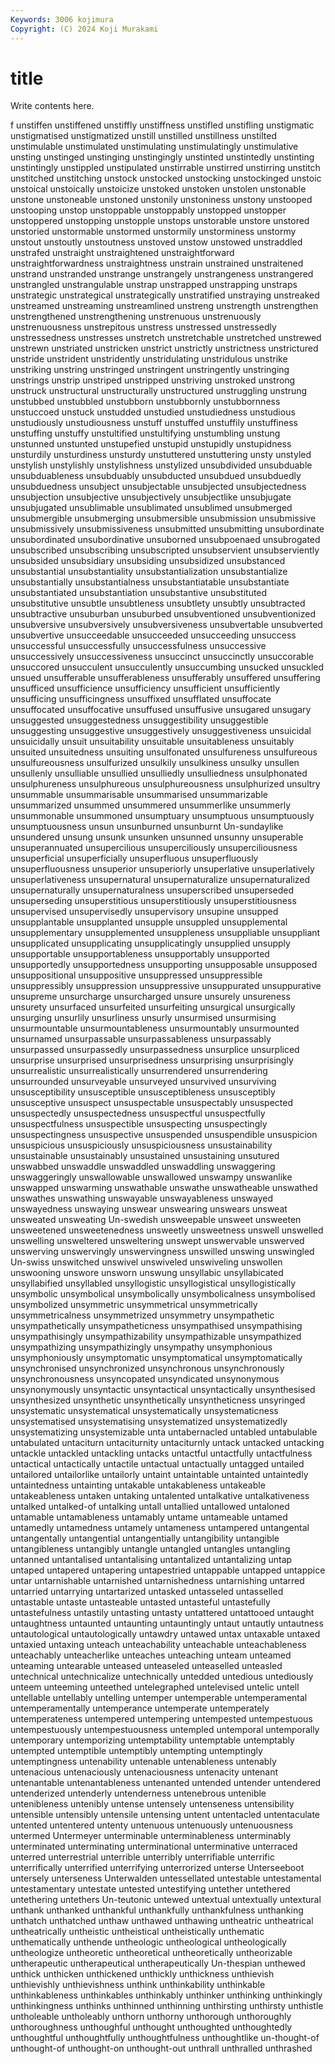 ```yaml
---
Keywords: 3006 kojimura
Copyright: (C) 2024 Koji Murakami
---
```


# title

Write contents here.



f
unstiffen unstiffened unstiffly unstiffness unstifled unstifling unstigmatic unstigmatised unstigmatized unstill
unstilled unstillness unstilted unstimulable unstimulated unstimulating unstimulatingly unstimulative unsting unstinged
unstinging unstingingly unstinted unstintedly unstinting unstintingly unstippled unstipulated unstirrable unstirred
unstirring unstitch unstitched unstitching unstock unstocked unstocking unstockinged unstoic unstoical
unstoically unstoicize unstoked unstoken unstolen unstonable unstone unstoneable unstoned unstonily
unstoniness unstony unstooped unstooping unstop unstoppable unstoppably unstopped unstopper unstoppered
unstopping unstopple unstops unstorable unstore unstored unstoried unstormable unstormed unstormily
unstorminess unstormy unstout unstoutly unstoutness unstoved unstow unstowed unstraddled unstrafed
unstraight unstraightened unstraightforward unstraightforwardness unstraightness unstrain unstrained unstraitened unstrand unstranded
unstrange unstrangely unstrangeness unstrangered unstrangled unstrangulable unstrap unstrapped unstrapping unstraps
unstrategic unstrategical unstrategically unstratified unstraying unstreaked unstreamed unstreaming unstreamlined unstreng
unstrength unstrengthen unstrengthened unstrengthening unstrenuous unstrenuously unstrenuousness unstrepitous unstress unstressed
unstressedly unstressedness unstresses unstretch unstretchable unstretched unstrewed unstrewn unstriated unstricken
unstrict unstrictly unstrictness unstrictured unstride unstrident unstridently unstridulating unstridulous unstrike
unstriking unstring unstringed unstringent unstringently unstringing unstrings unstrip unstriped unstripped
unstriving unstroked unstrong unstruck unstructural unstructurally unstructured unstruggling unstrung unstubbed
unstubbled unstubborn unstubbornly unstubbornness unstuccoed unstuck unstudded unstudied unstudiedness unstudious
unstudiously unstudiousness unstuff unstuffed unstuffily unstuffiness unstuffing unstuffy unstultified unstultifying
unstumbling unstung unstunned unstunted unstupefied unstupid unstupidly unstupidness unsturdily unsturdiness
unsturdy unstuttered unstuttering unsty unstyled unstylish unstylishly unstylishness unstylized unsubdivided
unsubduable unsubduableness unsubduably unsubducted unsubdued unsubduedly unsubduedness unsubject unsubjectable unsubjected
unsubjectedness unsubjection unsubjective unsubjectively unsubjectlike unsubjugate unsubjugated unsublimable unsublimated unsublimed
unsubmerged unsubmergible unsubmerging unsubmersible unsubmission unsubmissive unsubmissively unsubmissiveness unsubmitted unsubmitting
unsubordinate unsubordinated unsubordinative unsuborned unsubpoenaed unsubrogated unsubscribed unsubscribing unsubscripted unsubservient
unsubserviently unsubsided unsubsidiary unsubsiding unsubsidized unsubstanced unsubstantial unsubstantiality unsubstantialization unsubstantialize
unsubstantially unsubstantialness unsubstantiatable unsubstantiate unsubstantiated unsubstantiation unsubstantive unsubstituted unsubstitutive unsubtle
unsubtleness unsubtlety unsubtly unsubtracted unsubtractive unsuburban unsuburbed unsubventioned unsubventionized unsubversive
unsubversively unsubversiveness unsubvertable unsubverted unsubvertive unsucceedable unsucceeded unsucceeding unsuccess unsuccessful
unsuccessfully unsuccessfulness unsuccessive unsuccessively unsuccessiveness unsuccinct unsuccinctly unsuccorable unsuccored unsucculent
unsucculently unsuccumbing unsucked unsuckled unsued unsufferable unsufferableness unsufferably unsuffered unsuffering
unsufficed unsufficience unsufficiency unsufficient unsufficiently unsufficing unsufficingness unsuffixed unsufflated unsuffocate
unsuffocated unsuffocative unsuffused unsuffusive unsugared unsugary unsuggested unsuggestedness unsuggestibility unsuggestible
unsuggesting unsuggestive unsuggestively unsuggestiveness unsuicidal unsuicidally unsuit unsuitability unsuitable unsuitableness
unsuitably unsuited unsuitedness unsuiting unsulfonated unsulfureness unsulfureous unsulfureousness unsulfurized unsulkily
unsulkiness unsulky unsullen unsullenly unsulliable unsullied unsulliedly unsulliedness unsulphonated unsulphureness
unsulphureous unsulphureousness unsulphurized unsultry unsummable unsummarisable unsummarised unsummarizable unsummarized unsummed
unsummered unsummerlike unsummerly unsummonable unsummoned unsumptuary unsumptuous unsumptuously unsumptuousness unsun
unsunburned unsunburnt Un-sundaylike unsundered unsung unsunk unsunken unsunned unsunny unsuperable
unsuperannuated unsupercilious unsuperciliously unsuperciliousness unsuperficial unsuperficially unsuperfluous unsuperfluously unsuperfluousness unsuperior
unsuperiorly unsuperlative unsuperlatively unsuperlativeness unsupernatural unsupernaturalize unsupernaturalized unsupernaturally unsupernaturalness unsuperscribed
unsuperseded unsuperseding unsuperstitious unsuperstitiously unsuperstitiousness unsupervised unsupervisedly unsupervisory unsupine unsupped
unsupplantable unsupplanted unsupple unsuppled unsupplemental unsupplementary unsupplemented unsuppleness unsuppliable unsuppliant
unsupplicated unsupplicating unsupplicatingly unsupplied unsupply unsupportable unsupportableness unsupportably unsupported unsupportedly
unsupportedness unsupporting unsupposable unsupposed unsuppositional unsuppositive unsuppressed unsuppressible unsuppressibly unsuppression
unsuppressive unsuppurated unsuppurative unsupreme unsurcharge unsurcharged unsure unsurely unsureness unsurety
unsurfaced unsurfeited unsurfeiting unsurgical unsurgically unsurging unsurlily unsurliness unsurly unsurmised
unsurmising unsurmountable unsurmountableness unsurmountably unsurmounted unsurnamed unsurpassable unsurpassableness unsurpassably unsurpassed
unsurpassedly unsurpassedness unsurplice unsurpliced unsurprise unsurprised unsurprisedness unsurprising unsurprisingly unsurrealistic
unsurrealistically unsurrendered unsurrendering unsurrounded unsurveyable unsurveyed unsurvived unsurviving unsusceptibility unsusceptible
unsusceptibleness unsusceptibly unsusceptive unsuspect unsuspectable unsuspectably unsuspected unsuspectedly unsuspectedness unsuspectful
unsuspectfully unsuspectfulness unsuspectible unsuspecting unsuspectingly unsuspectingness unsuspective unsuspended unsuspendible unsuspicion
unsuspicious unsuspiciously unsuspiciousness unsustainability unsustainable unsustainably unsustained unsustaining unsutured unswabbed
unswaddle unswaddled unswaddling unswaggering unswaggeringly unswallowable unswallowed unswampy unswanlike unswapped
unswarming unswathable unswathe unswatheable unswathed unswathes unswathing unswayable unswayableness unswayed
unswayedness unswaying unswear unswearing unswears unsweat unsweated unsweating Un-swedish unsweepable
unsweet unsweeten unsweetened unsweetenedness unsweetly unsweetness unswell unswelled unswelling unsweltered
unsweltering unswept unswervable unswerved unswerving unswervingly unswervingness unswilled unswing unswingled
Un-swiss unswitched unswivel unswiveled unswiveling unswollen unswooning unswore unsworn unswung
unsyllabic unsyllabicated unsyllabified unsyllabled unsyllogistic unsyllogistical unsyllogistically unsymbolic unsymbolical unsymbolically
unsymbolicalness unsymbolised unsymbolized unsymmetric unsymmetrical unsymmetrically unsymmetricalness unsymmetrized unsymmetry unsympathetic
unsympathetically unsympatheticness unsympathised unsympathising unsympathisingly unsympathizability unsympathizable unsympathized unsympathizing unsympathizingly
unsympathy unsymphonious unsymphoniously unsymptomatic unsymptomatical unsymptomatically unsynchronised unsynchronized unsynchronous unsynchronously
unsynchronousness unsyncopated unsyndicated unsynonymous unsynonymously unsyntactic unsyntactical unsyntactically unsynthesised unsynthesized
unsynthetic unsynthetically unsyntheticness unsyringed unsystematic unsystematical unsystematically unsystematicness unsystematised unsystematising
unsystematized unsystematizedly unsystematizing unsystemizable unta untabernacled untabled untabulable untabulated untaciturn
untaciturnity untaciturnly untack untacked untacking untackle untackled untackling untacks untactful
untactfully untactfulness untactical untactically untactile untactual untactually untagged untailed untailored
untailorlike untailorly untaint untaintable untainted untaintedly untaintedness untainting untakable untakableness
untakeable untakeableness untaken untaking untalented untalkative untalkativeness untalked untalked-of untalking
untall untallied untallowed untaloned untamable untamableness untamably untame untameable untamed
untamedly untamedness untamely untameness untampered untangental untangentally untangential untangentially untangibility
untangible untangibleness untangibly untangle untangled untangles untangling untanned untantalised untantalising
untantalized untantalizing untap untaped untapered untapering untapestried untappable untapped untappice
untar untarnishable untarnished untarnishedness untarnishing untarred untarried untarrying untartarized untasked
untasseled untasselled untastable untaste untasteable untasted untasteful untastefully untastefulness untastily
untasting untasty untattered untattooed untaught untaughtness untaunted untaunting untauntingly untaut
untautly untautness untautological untautologically untawdry untawed untax untaxable untaxed untaxied
untaxing unteach unteachability unteachable unteachableness unteachably unteacherlike unteaches unteaching unteam
unteamed unteaming untearable unteased unteaseled unteaselled unteasled untechnical untechnicalize untechnically
untedded untedious untediously unteem unteeming unteethed untelegraphed untelevised untelic untell
untellable untellably untelling untemper untemperable untemperamental untemperamentally untemperance untemperate untemperately
untemperateness untempered untempering untempested untempestuous untempestuously untempestuousness untempled untemporal untemporally
untemporary untemporizing untemptability untemptable untemptably untempted untemptible untemptibly untempting untemptingly
untemptingness untenability untenable untenableness untenably untenacious untenaciously untenaciousness untenacity untenant
untenantable untenantableness untenanted untended untender untendered untenderized untenderly untenderness untenebrous
untenible untenibleness untenibly untense untensely untenseness untensibility untensible untensibly untensile
untensing untent untentacled untentaculate untented untentered untenty untenuous untenuously untenuousness
untermed Untermeyer unterminable unterminableness unterminably unterminated unterminating unterminational unterminative unterraced
unterred unterrestrial unterrible unterribly unterrifiable unterrific unterrifically unterrified unterrifying unterrorized
unterse Unterseeboot untersely unterseness Unterwalden untessellated untestable untestamental untestamentary untestate
untested untestifying untether untethered untethering untethers Un-teutonic untewed untextual untextually
untextural unthank unthanked unthankful unthankfully unthankfulness unthanking unthatch unthatched unthaw
unthawed unthawing untheatric untheatrical untheatrically untheistic untheistical untheistically unthematic unthematically
unthende untheologic untheological untheologically untheologize untheoretic untheoretical untheoretically untheorizable untherapeutic
untherapeutical untherapeutically Un-thespian unthewed unthick unthicken unthickened unthickly unthickness unthievish
unthievishly unthievishness unthink unthinkability unthinkable unthinkableness unthinkables unthinkably unthinker unthinking
unthinkingly unthinkingness unthinks unthinned unthinning unthirsting unthirsty unthistle untholeable untholeably
unthorn unthorny unthorough unthoroughly unthoroughness unthoughful unthought unthoughted unthoughtedly unthoughtful
unthoughtfully unthoughtfulness unthoughtlike un-thought-of unthought-of unthought-on unthought-out unthrall unthralled unthrashed
